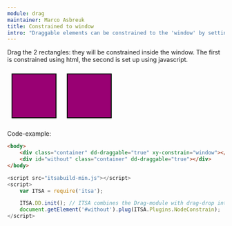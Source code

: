 ```yaml
---
module: drag
maintainer: Marco Asbreuk
title: Constrained to window
intro: "Draggable elements can be constrained to the 'window' by setting the attribute <b>xy-constrain=\"window\"</b>, or using javascript by using <b>node.plugin(ITSA.Plugins.NodeConstrain)</b>. The plugin does nothing more than add the right attribute to the draggable Element, and it just works.</b>"
---
```


<style type="text/css">
    .container {
        margin: 10px;
        height: 100px;
        width: 100px;
        background-color: #990073;
        border: 2px solid #000;
        display: inline-block;
        *display: inline;
        *zoom: 1;
    }
    .body-content.module p.spaced {
        margin-top: 150px;
    }
</style>

Drag the 2 rectangles: they will be constrained inside the window. The first is constrained using html, the second is set up using javascript.

<div class="container" dd-draggable="true" xy-constrain="window"></div>
<div id="without" class="container" dd-draggable="true"></div>

<p class="spaced">Code-example:</p>

```html
<body>
    <div class="container" dd-draggable="true" xy-constrain="window"></div>
    <div id="without" class="container" dd-draggable="true"></div>
</body>
```

```js
<script src="itsabuild-min.js"></script>
<script>
    var ITSA = require('itsa');

    ITSA.DD.init(); // ITSA combines the Drag-module with drag-drop into ITSA.DD
    document.getElement('#without').plug(ITSA.Plugins.NodeConstrain);
</script>
```

<script src="../../dist/itsabuild.js"></script>
<script>
    var ITSA = require('itsa');

    ITSA.DD.init(); // ITSA combines the Drag-module with drag-drop into ITSA.DD
    document.getElement('#without').plug(ITSA.Plugins.NodeConstrain);
</script>
